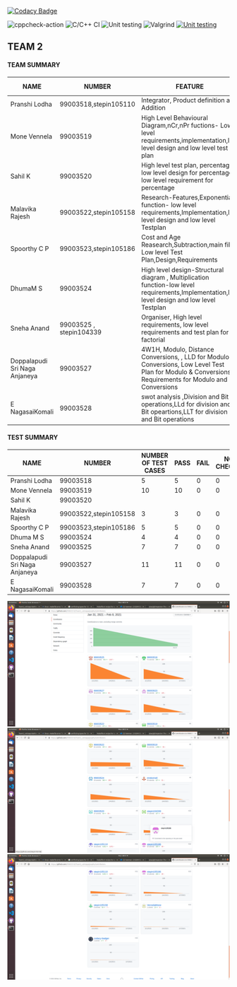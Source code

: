 
[![Codacy Badge](https://api.codacy.com/project/badge/Grade/801e979a09a6421b8bd328c8b943a726)](https://app.codacy.com/gh/99003518/Team2_calciapp?utm_source=github.com&utm_medium=referral&utm_content=99003518/Team2_calciapp&utm_campaign=Badge_Grade)

![cppcheck-action](https://github.com/99003518/Team2_calciapp/workflows/cppcheck-action/badge.svg)
![C/C++ CI](https://github.com/99003518/Team2_calciapp/workflows/C/C++%20CI/badge.svg)
![Unit testing](https://github.com/99003518/Team2_calciapp/workflows/Unit%20testing/badge.svg)
![Valgrind](https://github.com/99003518/Team2_calciapp/actions/workflows/Valgrind.yml/badge.svg)
[![Unit testing](https://github.com/99003518/Team2_calciapp/actions/workflows/unit-test.yml/badge.svg)](https://github.com/99003518/Team2_calciapp/actions/workflows/unit-test.yml)
## TEAM 2

#### TEAM SUMMARY

|NAME|NUMBER|FEATURE|ISSUES RAISED|ISSUES RESOLVED|
|-----|-----|-----|-----|-----|
|Pranshi Lodha|99003518,stepin105110|Integrator, Product definition and Addition|||
|Mone Vennela|99003519|High Level Behavioural Diagram,nCr,nPr fuctions- Low level requirements,implementation,low level design and low level test plan|||
|Sahil K|99003520|High level test plan, percentage, low level design for percentage, low level requirement for percentage ||
|Malavika Rajesh|99003522,stepin105158|Research-Features,Exponential function- low level requirements,Implementation,low level design and low level Testplan|
|Spoorthy C P|99003523,stepin105186|Cost and Age Reasearch,Subtraction,main file, Low level Test Plan,Design,Requirements||
|DhumaM S|99003524|High level design-Structural diagram , Multiplication function-low level requirements,Implementation,low level design and low level Testplan||
|Sneha Anand|99003525 , stepin104339|Organiser, High level requirements, low level requirements and test plan for factorial |||
|Doppalapudi Sri Naga Anjaneya|99003527|4W1H, Modulo, Distance Conversions, , LLD for Modulo & Conversions, Low Level Test Plan for Modulo & Conversions, Requirements for Modulo and Conversions||
|E NagasaiKomali|99003528|swot analysis ,Division and Bit operations,LLd for division and Bit opeartions,LLT for division and Bit operations||

#### TEST SUMMARY

|NAME|NUMBER|NUMBER OF TEST CASES| PASS|FAIL |NOT CHECKED |
|-----|-----|-----|-----|-----|-----|
|Pranshi Lodha|99003518|5|5|0|0|
|Mone Vennela|99003519|10|10|0|0|
|Sahil K|99003520|||
|Malavika Rajesh|99003522,stepin105158|3|3|0|0|
|Spoorthy C P|99003523,stepin105186|5|5|0|0|
|Dhuma M S|99003524|4|4|0|0|
|Sneha Anand|99003525|7|7|0|0|
|Doppalapudi Sri Naga Anjaneya|99003527|11|11|0|0|
|E NagasaiKomali|99003528|7|7|0|0|

![progress](https://github.com/99003518/Team2_calciapp/blob/main/Screenshot%20from%202021-02-08%2008-51-16.png)
![progress2](https://github.com/99003518/Team2_calciapp/blob/main/Screenshot%20from%202021-02-08%2008-51-21.png)
![progress3](https://github.com/99003518/Team2_calciapp/blob/main/Screenshot%20from%202021-02-08%2008-51-25.png)
